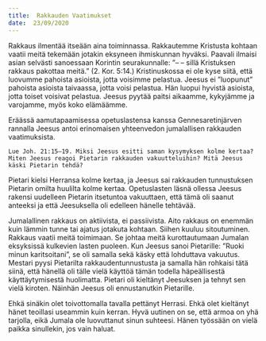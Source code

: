 ```yaml
---
title:  Rakkauden Vaatimukset
date:  23/09/2020
---
```


Rakkaus ilmentää itseään aina toiminnassa. Rakkautemme Kristusta kohtaan vaatii meitä tekemään jotakin eksyneen ihmiskunnan hyväksi. Paavali ilmaisi asian selvästi sanoessaan Korintin seurakunnalle: ”– – sillä Kristuksen rakkaus pakottaa meitä.” (2. Kor. 5:14.) Kristinuskossa ei ole kyse siitä, että luovumme pahoista asioista, jotta voisimme pelastua. Jeesus ei ”luopunut” pahoista asioista taivaassa, jotta voisi pelastua. Hän luopui hyvistä asioista, jotta toiset voisivat pelastua. Jeesus pyytää paitsi aikaamme, kykyjämme ja varojamme, myös koko elämäämme.

Eräässä aamutapaamisessa opetuslastensa kanssa Gennesaretinjärven rannalla Jeesus antoi erinomaisen yhteenvedon jumalallisen rakkauden vaatimuksista.

`Lue Joh. 21:15–19. Miksi Jeesus esitti saman kysymyksen kolme kertaa? Miten Jeesus reagoi Pietarin rakkauden vakuutteluihin? Mitä Jeesus käski Pietarin tehdä?`

Pietari kielsi Herransa kolme kertaa, ja Jeesus sai rakkauden tunnustuksen Pietarin omilta huulilta kolme kertaa. Opetuslasten läsnä ollessa Jeesus rakensi uudelleen Pietarin itsetuntoa vakuuttaen, että tämä oli saanut anteeksi ja että Jeesuksella oli edelleen hänelle tehtävää.

Jumalallinen rakkaus on aktiivista, ei passiivista. Aito rakkaus on enemmän kuin lämmin tunne tai ajatus jotakuta kohtaan. Siihen kuuluu sitoutuminen. Rakkaus vaatii meitä toimimaan. Se johtaa meitä kurottautumaan Jumalan eksyksissä kulkevien lasten puoleen. Kun Jeesus sanoi Pietarille: ”Ruoki minun karitsoitani”, se oli samalla sekä käsky että lohduttava vakuutus. Mestari pyysi Pietarilta rakkaudentunnustusta ja samalla hän rohkaisi tätä siinä, että hänellä oli tälle vielä käyttöä tämän todella häpeällisestä käyttäytymisestä huolimatta. Pietari oli kieltänyt Jeesuksen ja tehnyt sen vielä kiroten. Näinhän Jeesus oli ennustanutkin Pietarille.

Ehkä sinäkin olet toivottomalla tavalla pettänyt Herrasi. Ehkä olet kieltänyt hänet teoillasi useammin kuin kerran. Hyvä uutinen on se, että armoa on yhä tarjolla, eikä Jumala ole luovuttanut sinun suhteesi. Hänen työssään on vielä paikka sinullekin, jos vain haluat.